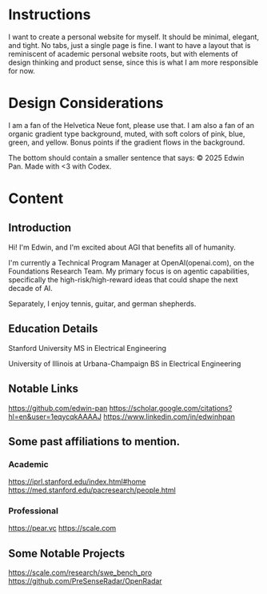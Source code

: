 # Instructions
I want to create a personal website for myself. It should be minimal, elegant, and tight. No tabs, just a single page is fine. I want to have a layout that is reminiscent of academic personal website roots, but with elements of design thinking and product sense, since this is what I am more responsible for now. 

# Design Considerations
I am a fan of the Helvetica Neue font, please use that. I am also a fan of an organic gradient type background, muted, with soft colors of pink, blue, green, and yellow. Bonus points if the gradient flows in the background. 

The bottom should contain a smaller sentence that says:
© 2025 Edwin Pan. Made with <3 with Codex.

# Content

## Introduction 
Hi! I'm Edwin, and I'm excited about AGI that benefits all of humanity.

I'm currently a Technical Program Manager at OpenAI(openai.com), on the Foundations Research Team. My primary focus is on agentic capabilities, specifically the high-risk/high-reward ideas that could shape the next decade of AI.

Separately, I enjoy tennis, guitar, and german shepherds.


## Education Details

Stanford University
MS in Electrical Engineering

University of Illinois at Urbana-Champaign
BS in Electrical Engineering

## Notable Links
https://github.com/edwin-pan
https://scholar.google.com/citations?hl=en&user=1eqycqkAAAAJ
https://www.linkedin.com/in/edwinhpan

## Some past affiliations to mention. 

### Academic 
https://iprl.stanford.edu/index.html#home
https://med.stanford.edu/pacresearch/people.html


### Professional
https://pear.vc
https://scale.com


## Some Notable Projects
https://scale.com/research/swe_bench_pro
https://github.com/PreSenseRadar/OpenRadar


